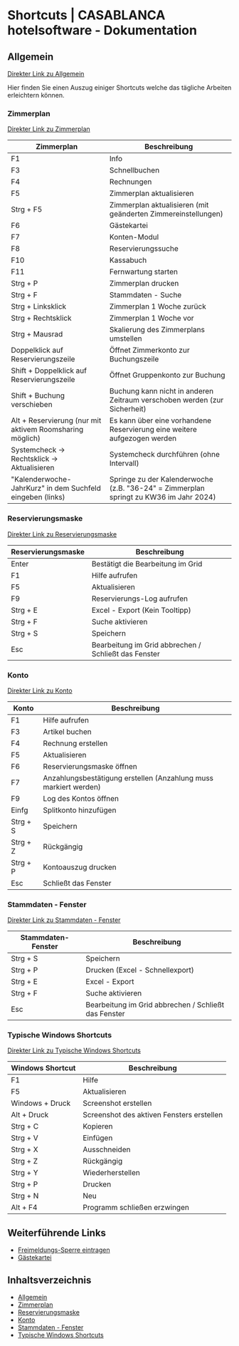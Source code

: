 # Shortcuts | CASABLANCA hotelsoftware - Dokumentation

## Allgemein

[Direkter Link zu Allgemein](https://docs.casablanca.at/desktop/room_plan/shortcuts/#allgemein)

Hier finden Sie einen Auszug einiger Shortcuts welche das tägliche Arbeiten erleichtern können.

### Zimmerplan

[Direkter Link zu Zimmerplan](https://docs.casablanca.at/desktop/room_plan/shortcuts/#zimmerplan)

| Zimmerplan | Beschreibung |
| --- | --- |
| F1 | Info |
| F3 | Schnellbuchen |
| F4 | Rechnungen |
| F5 | Zimmerplan aktualisieren |
| Strg + F5 | Zimmerplan aktualisieren (mit geänderten Zimmereinstellungen) |
| F6 | Gästekartei |
| F7 | Konten-Modul |
| F8 | Reservierungssuche |
| F10 | Kassabuch |
| F11 | Fernwartung starten |
| Strg + P | Zimmerplan drucken |
| Strg + F | Stammdaten - Suche |
| Strg + Linksklick | Zimmerplan 1 Woche zurück |
| Strg + Rechtsklick | Zimmerplan 1 Woche vor |
| Strg + Mausrad | Skalierung des Zimmerplans umstellen |
| Doppelklick auf Reservierungszeile | Öffnet Zimmerkonto zur Buchungszeile |
| Shift + Doppelklick auf Reservierungszeile | Öffnet Gruppenkonto zur Buchung |
| Shift + Buchung verschieben | Buchung kann nicht in anderen Zeitraum verschoben werden (zur Sicherheit) |
| Alt + Reservierung (nur mit aktivem Roomsharing möglich) | Es kann über eine vorhandene Reservierung eine weitere aufgezogen werden |
| Systemcheck -> Rechtsklick -> Aktualisieren | Systemcheck durchführen (ohne Intervall) |
| "Kalenderwoche-JahrKurz" in dem Suchfeld eingeben (links) | Springe zu der Kalenderwoche (z.B. "36-24" = Zimmerplan springt zu KW36 im Jahr 2024) |

### Reservierungsmaske

[Direkter Link zu Reservierungsmaske](https://docs.casablanca.at/desktop/room_plan/shortcuts/#reservierungsmaske)

| Reservierungsmaske | Beschreibung |
| --- | --- |
| Enter | Bestätigt die Bearbeitung im Grid |
| F1 | Hilfe aufrufen |
| F5 | Aktualisieren |
| F9 | Reservierungs-Log aufrufen |
| Strg + E | Excel - Export (Kein Tooltipp) |
| Strg + F | Suche aktivieren |
| Strg + S | Speichern |
| Esc | Bearbeitung im Grid abbrechen / Schließt das Fenster |

### Konto

[Direkter Link zu Konto](https://docs.casablanca.at/desktop/room_plan/shortcuts/#konto)

| Konto | Beschreibung |
| --- | --- |
| F1 | Hilfe aufrufen |
| F3 | Artikel buchen |
| F4 | Rechnung erstellen |
| F5 | Aktualisieren |
| F6 | Reservierungsmaske öffnen |
| F7 | Anzahlungsbestätigung erstellen (Anzahlung muss markiert werden) |
| F9 | Log des Kontos öffnen |
| Einfg | Splitkonto hinzufügen |
| Strg + S | Speichern |
| Strg + Z | Rückgängig |
| Strg + P | Kontoauszug drucken |
| Esc | Schließt das Fenster |

### Stammdaten - Fenster

[Direkter Link zu Stammdaten - Fenster](https://docs.casablanca.at/desktop/room_plan/shortcuts/#stammdaten---fenster)

| Stammdaten-Fenster | Beschreibung |
| --- | --- |
| Strg + S | Speichern |
| Strg + P | Drucken (Excel - Schnellexport) |
| Strg + E | Excel - Export |
| Strg + F | Suche aktivieren |
| Esc | Bearbeitung im Grid abbrechen / Schließt das Fenster |

### Typische Windows Shortcuts

[Direkter Link zu Typische Windows Shortcuts](https://docs.casablanca.at/desktop/room_plan/shortcuts/#typische-windows-shortcuts)

| Windows Shortcut | Beschreibung |
| --- | --- |
| F1 | Hilfe |
| F5 | Aktualisieren |
| Windows + Druck | Screenshot erstellen |
| Alt + Druck | Screenshot des aktiven Fensters erstellen |
| Strg + C | Kopieren |
| Strg + V | Einfügen |
| Strg + X | Ausschneiden |
| Strg + Z | Rückgängig |
| Strg + Y | Wiederherstellen |
| Strg + P | Drucken |
| Strg + N | Neu |
| Alt + F4 | Programm schließen erzwingen |

## Weiterführende Links

* [Freimeldungs-Sperre eintragen](https://docs.casablanca.at/desktop/room_plan/block_vacancies)
* [Gästekartei](https://docs.casablanca.at/desktop/guest_profile/)

## Inhaltsverzeichnis

* [Allgemein](https://docs.casablanca.at/desktop/room_plan/shortcuts/#allgemein)
* [Zimmerplan](https://docs.casablanca.at/desktop/room_plan/shortcuts/#zimmerplan)
* [Reservierungsmaske](https://docs.casablanca.at/desktop/room_plan/shortcuts/#reservierungsmaske)
* [Konto](https://docs.casablanca.at/desktop/room_plan/shortcuts/#konto)
* [Stammdaten - Fenster](https://docs.casablanca.at/desktop/room_plan/shortcuts/#stammdaten---fenster)
* [Typische Windows Shortcuts](https://docs.casablanca.at/desktop/room_plan/shortcuts/#typische-windows-shortcuts)